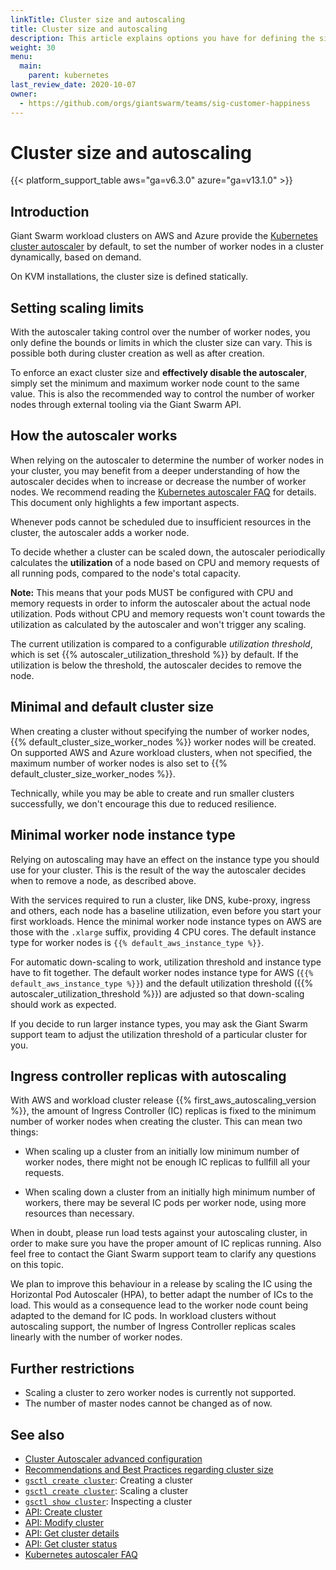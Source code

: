 ```yaml
---
linkTitle: Cluster size and autoscaling
title: Cluster size and autoscaling
description: This article explains options you have for defining the size of a Kubernetes cluster with Giant Swarm, and automatically scaling it
weight: 30
menu:
  main:
    parent: kubernetes
last_review_date: 2020-10-07
owner:
  - https://github.com/orgs/giantswarm/teams/sig-customer-happiness
---
```


# Cluster size and autoscaling

{{< platform_support_table aws="ga=v6.3.0" azure="ga=v13.1.0" >}}

## Introduction

Giant Swarm workload clusters on AWS and Azure provide the [Kubernetes cluster autoscaler](https://github.com/kubernetes/autoscaler) by default, to set the number of worker nodes in a cluster dynamically, based on demand.

On KVM installations, the cluster size is defined statically.

## Setting scaling limits

With the autoscaler taking control over the number of worker nodes, you only define the bounds or limits in which the cluster size can vary. This is possible both during cluster creation as well as after creation.

To enforce an exact cluster size and **effectively disable the autoscaler**, simply set the minimum and maximum worker node count to the same value. This is also the recommended way to control the number of worker nodes through external tooling via the Giant Swarm API.

## How the autoscaler works

When relying on the autoscaler to determine the number of worker nodes in your cluster, you may benefit from a deeper understanding of how the autoscaler decides when to increase or decrease the number of worker nodes. We recommend reading the [Kubernetes autoscaler FAQ](https://github.com/kubernetes/autoscaler/blob/master/cluster-autoscaler/FAQ.md) for details. This document only highlights a few important aspects.

Whenever pods cannot be scheduled due to insufficient resources in the cluster, the autoscaler adds a worker node.

To decide whether a cluster can be scaled down, the autoscaler periodically calculates the **utilization** of a node based on CPU and memory requests of all running pods, compared to the node's total capacity.

**Note:** This means that your pods MUST be configured with CPU and memory requests in order to inform the autoscaler about the actual node utilization.
Pods without CPU and memory requests won't count towards the utilization as calculated by the autoscaler and won't trigger any scaling.

The current utilization is compared to a configurable _utilization threshold_, which is set {{% autoscaler_utilization_threshold %}} by default.
If the utilization is below the threshold, the autoscaler decides to remove the node.

## Minimal and default cluster size

When creating a cluster without specifying the number of worker nodes, {{% default_cluster_size_worker_nodes %}} worker nodes will be created. On supported AWS and Azure workload clusters, when not specified, the maximum number of worker nodes is also set to {{% default_cluster_size_worker_nodes %}}.

Technically, while you may be able to create and run smaller clusters successfully, we don't encourage this due to reduced resilience.

## Minimal worker node instance type

Relying on autoscaling may have an effect on the instance type you should use for your cluster. This is the result of the way the autoscaler decides when to remove a node, as described above.

With the services required to run a cluster, like DNS, kube-proxy, ingress and others, each node has a baseline utilization, even before you start your first workloads. Hence the minimal worker node instance types on AWS are those with the `.xlarge` suffix, providing 4 CPU cores. The default instance type for worker nodes is `{{% default_aws_instance_type %}}`.

For automatic down-scaling to work, utilization threshold and instance type have to fit together.
The default worker nodes instance type for AWS (`{{% default_aws_instance_type %}}`) and the default utilization threshold ({{% autoscaler_utilization_threshold %}}) are adjusted so that down-scaling should work as expected.

If you decide to run larger instance types, you may ask the Giant Swarm support team to adjust the utilization threshold of a particular cluster for you.

## Ingress controller replicas with autoscaling

With AWS and workload cluster release {{% first_aws_autoscaling_version %}}, the amount of Ingress Controller (IC) replicas is fixed to the minimum number of worker nodes when creating the cluster. This can mean two things:

- When scaling up a cluster from an initially low minimum number of worker nodes, there might not be enough IC replicas to fullfill all your requests.

- When scaling down a cluster from an initially high minimum number of workers, there may be several IC pods per worker node, using more resources than necessary.

When in doubt, please run load tests against your autoscaling cluster, in order to make sure you have the proper amount of IC replicas running.
Also feel free to contact the Giant Swarm support team to clarify any questions on this topic.

We plan to improve this behaviour in a release by scaling the IC using the Horizontal Pod Autoscaler (HPA), to better adapt the number of ICs to the load.
This would as a consequence lead to the worker node count being adapted to the demand for IC pods.
In workload clusters without autoscaling support, the number of Ingress Controller replicas scales linearly with the number of worker nodes.

## Further restrictions

- Scaling a cluster to zero worker nodes is currently not supported.
- The number of master nodes cannot be changed as of now.

## See also

- [Cluster Autoscaler advanced configuration](/guides/advanced-cluster-autoscaler-configuration/)
- [Recommendations and Best Practices regarding cluster size](/guides/recommendations-and-best-practices/#cluster-sizing)
- [`gsctl create cluster`](/reference/gsctl/create-cluster/): Creating a cluster
- [`gsctl create cluster`](/reference/gsctl/scale-cluster/): Scaling a cluster
- [`gsctl show cluster`](/reference/gsctl/show-cluster/): Inspecting a cluster
- [API: Create cluster](/api/#operation/addCluster)
- [API: Modify cluster](/api/#operation/modifyCluster)
- [API: Get cluster details](/api/#operation/getCluster)
- [API: Get cluster status](/api/#operation/getClusterStatus)
- [Kubernetes autoscaler FAQ](https://github.com/kubernetes/autoscaler/blob/master/cluster-autoscaler/FAQ.md)

